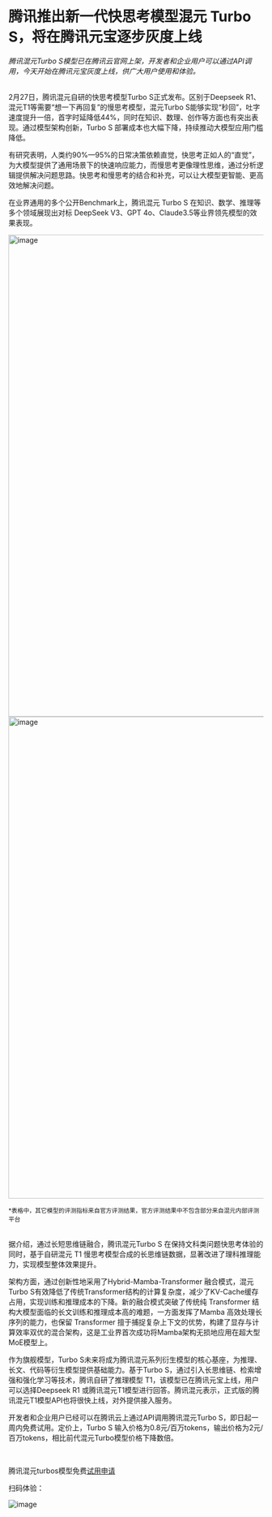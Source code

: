 # 腾讯推出新一代快思考模型混元 Turbo S，将在腾讯元宝逐步灰度上线

_腾讯混元Turbo S模型已在腾讯云官网上架，开发者和企业用户可以通过API调用，今天开始在腾讯元宝灰度上线，供广大用户使用和体验。_

<br>
2月27日，腾讯混元自研的快思考模型Turbo S正式发布。区别于Deepseek R1、混元T1等需要“想一下再回复”的慢思考模型，混元Turbo S能够实现“秒回”，吐字速度提升一倍，首字时延降低44%，同时在知识、数理、创作等方面也有突出表现。通过模型架构创新，Turbo S 部署成本也大幅下降，持续推动大模型应用门槛降低。

有研究表明，人类约90%—95%的日常决策依赖直觉，快思考正如人的“直觉”，为大模型提供了通用场景下的快速响应能力，而慢思考更像理性思维，通过分析逻辑提供解决问题思路。快思考和慢思考的结合和补充，可以让大模型更智能、更高效地解决问题。

在业界通用的多个公开Benchmark上，腾讯混元 Turbo S 在知识、数学、推理等多个领域展现出对标 DeepSeek V3、GPT 4o、Claude3.5等业界领先模型的效果表现。


<img width="950" alt="image" src="https://github.com/user-attachments/assets/4a0f5438-bc2d-40f9-be82-f1769aed15fb" />

<br>

<img width="950" alt="image" src="https://github.com/user-attachments/assets/d8b80f17-213f-41dd-a4ff-893c85c5bd79" />

<sub>*表格中，其它模型的评测指标来自官方评测结果，官方评测结果中不包含部分来自混元内部评测平台<sub>

<br>
据介绍，通过长短思维链融合，腾讯混元Turbo S 在保持文科类问题快思考体验的同时，基于自研混元 T1 慢思考模型合成的长思维链数据，显著改进了理科推理能力，实现模型整体效果提升。

架构方面，通过创新性地采用了Hybrid-Mamba-Transformer 融合模式，混元Turbo S有效降低了传统Transformer结构的计算复杂度，减少了KV-Cache缓存占用，实现训练和推理成本的下降。新的融合模式突破了传统纯 Transformer 结构大模型面临的长文训练和推理成本高的难题，一方面发挥了Mamba 高效处理长序列的能力，也保留 Transformer 擅于捕捉复杂上下文的优势，构建了显存与计算效率双优的混合架构，这是工业界首次成功将Mamba架构无损地应用在超大型MoE模型上。

作为旗舰模型，Turbo S未来将成为腾讯混元系列衍生模型的核心基座，为推理、长文、代码等衍生模型提供基础能力。基于Turbo S，通过引入长思维链、检索增强和强化学习等技术，腾讯自研了推理模型 T1，该模型已在腾讯元宝上线，用户可以选择Deepseek R1 或腾讯混元T1模型进行回答。腾讯混元表示，正式版的腾讯混元T1模型API也将很快上线，对外提供接入服务。

开发者和企业用户已经可以在腾讯云上通过API调用腾讯混元Turbo S，即日起一周内免费试用。定价上，Turbo S 输入价格为0.8元/百万tokens，输出价格为2元/百万tokens，相比前代混元Turbo模型价格下降数倍。

<br>

腾讯混元turbos模型免费[试用申请](https://cloud.tencent.com/apply/p/i2zophus2x8)

扫码体验：

![image](https://github.com/user-attachments/assets/09958261-98ae-435a-ac9a-ba7a0982a728)




<link rel="stylesheet" href="/llm.hunyuan.turbo-s/assets/css/custom-theme.css">
